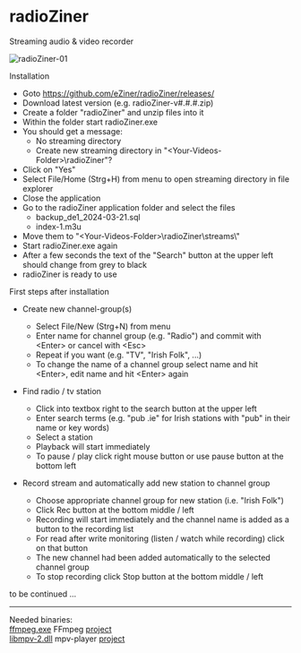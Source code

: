 # radioZiner
Streaming audio & video recorder

![radioZiner-01](https://github.com/user-attachments/assets/0515a02e-0fe9-430b-8b56-72bc49409164)

Installation

* Goto https://github.com/eZiner/radioZiner/releases/ 
* Download latest version (e.g. radioZiner-v#.#.#.zip)
* Create a folder "radioZiner" and unzip files into it
* Within the folder start radioZiner.exe
* You should get a message:
  - No streaming directory
  - Create new streaming directory in "\<Your-Videos-Folder\>\\radioZiner"?
* Click on "Yes"
* Select File/Home (Strg+H) from menu to open streaming directory in file explorer
* Close the application
* Go to the radioZiner application folder and select the files
  - backup_de1_2024-03-21.sql
  - index-1.m3u
* Move them to "\<Your-Videos-Folder\>\\radioZiner\\streams\\"
* Start radioZiner.exe again
* After a few seconds the text of the "Search" button at the upper left should change from grey to black
* radioZiner is ready to use


First steps after installation

* Create new channel-group(s)
  - Select File/New (Strg+N) from menu
  - Enter name for channel group (e.g. "Radio") and commit with \<Enter\> or cancel with \<Esc\>
  - Repeat if you want (e.g. "TV", "Irish Folk", ...)
  - To change the name of a channel group select name and hit \<Enter\>, edit name and hit \<Enter\> again
  
* Find radio / tv station
  - Click into textbox right to the search button at the upper left
  - Enter search terms (e.g. "pub .ie" for Irish stations with "pub" in their name or key words)
  - Select a station 
  - Playback will start immediately
  - To pause / play click right mouse button or use pause button at the bottom left
  
* Record stream and automatically add new station to channel group
  - Choose appropriate channel group for new station (i.e. "Irish Folk")
  - Click Rec button at the bottom middle / left
  - Recording will start immediately and the channel name is added as a button to the recording list
  - For read after write monitoring (listen / watch while recording) click on that button
  - The new channel had been added automatically to the selected channel group
  - To stop recording click Stop button at the bottom middle / left

to be continued ...

---

Needed binaries:<br>
[ffmpeg.exe](https://www.ffmpeg.org/download.html) FFmpeg [project](https://www.ffmpeg.org/)<br>
[libmpv-2.dll](https://sourceforge.net/projects/mpv-player-windows/files/libmpv/) mpv-player [project](https://github.com/mpv-player/mpv)<br>

